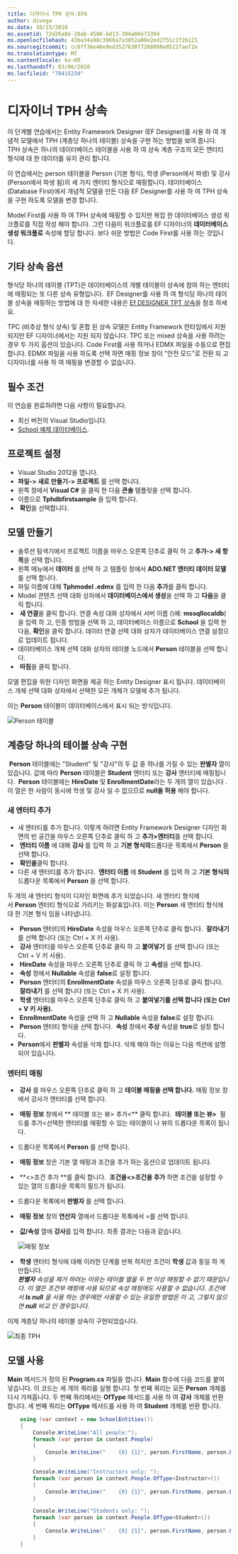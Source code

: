 ```yaml
---
title: 디자이너 TPH 상속-EF6
author: divega
ms.date: 10/23/2016
ms.assetid: 72d26a8e-20ab-4500-bd13-394a08e73394
ms.openlocfilehash: 43ba34a98c3960a7a3052a00e2ed2751c2f2b121
ms.sourcegitcommit: cc0ff36e46e9ed3527638f7208000e8521faef2e
ms.translationtype: MT
ms.contentlocale: ko-KR
ms.lasthandoff: 03/06/2020
ms.locfileid: "78415234"
---
```

# <a name="designer-tph-inheritance"></a>디자이너 TPH 상속
이 단계별 연습에서는 Entity Framework Designer (EF Designer)를 사용 하 여 개념적 모델에서 TPH (계층당 하나의 테이블) 상속을 구현 하는 방법을 보여 줍니다. TPH 상속은 하나의 데이터베이스 테이블을 사용 하 여 상속 계층 구조의 모든 엔터티 형식에 대 한 데이터를 유지 관리 합니다.

이 연습에서는 person 테이블을 Person (기본 형식), 학생 (Person에서 파생) 및 강사 (Person에서 파생 됨)의 세 가지 엔터티 형식으로 매핑합니다. 데이터베이스 (Database First)에서 개념적 모델을 만든 다음 EF Designer를 사용 하 여 TPH 상속을 구현 하도록 모델을 변경 합니다.

Model First를 사용 하 여 TPH 상속에 매핑할 수 있지만 복잡 한 데이터베이스 생성 워크플로를 직접 작성 해야 합니다. 그런 다음이 워크플로를 EF 디자이너의 **데이터베이스 생성 워크플로** 속성에 할당 합니다. 보다 쉬운 방법은 Code First를 사용 하는 것입니다.

## <a name="other-inheritance-options"></a>기타 상속 옵션

형식당 하나의 테이블 (TPT)은 데이터베이스의 개별 테이블이 상속에 참여 하는 엔터티에 매핑되는 또 다른 상속 유형입니다.  EF Designer를 사용 하 여 형식당 하나의 테이블 상속을 매핑하는 방법에 대 한 자세한 내용은 [Ef DESIGNER TPT 상속](~/ef6/modeling/designer/inheritance/tpt.md)을 참조 하세요.

TPC (비추상 형식 상속) 및 혼합 된 상속 모델은 Entity Framework 런타임에서 지원 되지만 EF 디자이너에서는 지원 되지 않습니다. TPC 또는 mixed 상속을 사용 하려는 경우 두 가지 옵션이 있습니다. Code First를 사용 하거나 EDMX 파일을 수동으로 편집 합니다. EDMX 파일을 사용 하도록 선택 하면 매핑 정보 창이 "안전 모드"로 전환 되 고 디자이너를 사용 하 여 매핑을 변경할 수 없습니다.

## <a name="prerequisites"></a>필수 조건

이 연습을 완료하려면 다음 사항이 필요합니다.

- 최신 버전의 Visual Studio입니다.
- [School 예제 데이터베이스](~/ef6/resources/school-database.md).

## <a name="set-up-the-project"></a>프로젝트 설정

-   Visual Studio 2012을 엽니다.
-   **파일-&gt; 새로 만들기-&gt; 프로젝트** 를 선택 합니다.
-   왼쪽 창에서 **Visual C\#** 을 클릭 한 다음 **콘솔** 템플릿을 선택 합니다.
-   이름으로 **Tphdbfirstsample** 을 입력 합니다.
-    **확인**을 선택합니다.

## <a name="create-a-model"></a>모델 만들기

-   솔루션 탐색기에서 프로젝트 이름을 마우스 오른쪽 단추로 클릭 하 고 **추가-&gt; 새 항목**을 선택 합니다.
-   왼쪽 메뉴에서 **데이터** 를 선택 하 고 템플릿 창에서 **ADO.NET 엔터티 데이터 모델** 를 선택 합니다.
-   파일 이름에 대해 **Tphmodel .edmx** 를 입력 한 다음 **추가**를 클릭 합니다.
-   Model 콘텐츠 선택 대화 상자에서 **데이터베이스에서 생성**을 선택 하 고 **다음**을 클릭 합니다.
-    **새 연결**을 클릭 합니다.
    연결 속성 대화 상자에서 서버 이름 (\\예: **mssqllocaldb**)을 입력 하 고, 인증 방법을 선택 하 고, 데이터베이스 이름으로 **School** 을 입력 한 다음, **확인**을 클릭 합니다.
    데이터 연결 선택 대화 상자가 데이터베이스 연결 설정으로 업데이트 됩니다.
-   데이터베이스 개체 선택 대화 상자의 테이블 노드에서 **Person** 테이블을 선택 합니다.
-    **마침**을 클릭 합니다.

모델 편집을 위한 디자인 화면을 제공 하는 Entity Designer 표시 됩니다. 데이터베이스 개체 선택 대화 상자에서 선택한 모든 개체가 모델에 추가 됩니다.

이는 **Person** 테이블이 데이터베이스에서 표시 되는 방식입니다.

![Person 테이블](~/ef6/media/persontable.png) 

## <a name="implement-table-per-hierarchy-inheritance"></a>계층당 하나의 테이블 상속 구현

 **Person** 테이블에는 "Student" 및 "강사"의 두 값 중 하나를 가질 수 있는 **판별자** 열이 있습니다. 값에 따라 **Person** 테이블은 **Student** 엔터티 또는 **강사** 엔터티에 매핑됩니다.  **Person** 테이블에는 **HireDate** 및 **EnrollmentDate**라는 두 개의 열이 있습니다 .이 열은 한 사람이 동시에 학생 및 강사 일 수 없으므로 **null을 허용** 해야 합니다.

### <a name="add-new-entities"></a>새 엔터티 추가

-   새 엔터티를 추가 합니다.
    이렇게 하려면 Entity Framework Designer 디자인 화면의 빈 공간을 마우스 오른쪽 단추로 클릭 하 고 **추가&gt;엔터티**를 선택 합니다.
-    **엔터티 이름** 에 대해 **강사** 를 입력 하 고 **기본 형식의**드롭다운 목록에서 **Person** 을 선택 합니다.
-    **확인을**클릭 합니다.
-   다른 새 엔터티를 추가 합니다.  **엔터티 이름** 에 **Student** 를 입력 하 고 **기본 형식의**드롭다운 목록에서 **Person** 을 선택 합니다.

두 개의 새 엔터티 형식이 디자인 화면에 추가 되었습니다. 새 엔터티 형식에서 **Person** 엔터티 형식으로 가리키는 화살표입니다. 이는 **Person** 새 엔터티 형식에 대 한 기본 형식 임을 나타냅니다.

-    **Person** 엔터티의 **HireDate** 속성을 마우스 오른쪽 단추로 클릭 합니다.  **잘라내기** 를 선택 합니다 (또는 Ctrl + X 키 사용).
-    **강사** 엔터티를 마우스 오른쪽 단추로 클릭 하 고 **붙여넣기** 를 선택 합니다 (또는 Ctrl + V 키 사용).
-    **HireDate** 속성을 마우스 오른쪽 단추로 클릭 하 고 **속성**을 선택 합니다.
-    **속성** 창에서 **Nullable** 속성을 **false**로 설정 합니다.
-    **Person** 엔터티의 **EnrollmentDate** 속성을 마우스 오른쪽 단추로 클릭 합니다.  **잘라내기** 를 선택 합니다 (또는 Ctrl + X 키 사용).
-    **학생** 엔터티를 마우스 오른쪽 단추로 클릭 하 고 **붙여넣기를 선택 합니다 (또는 Ctrl + V 키 사용).**
-    **EnrollmentDate** 속성을 선택 하 고 **Nullable** 속성을 **false**로 설정 합니다.
-    **Person** 엔터티 형식을 선택 합니다.  **속성** 창에서 **추상** 속성을 **true**로 설정 합니다.
-   **Person**에서 **판별자** 속성을 삭제 합니다. 삭제 해야 하는 이유는 다음 섹션에 설명 되어 있습니다.

### <a name="map-the-entities"></a>엔터티 매핑

-    **강사** 를 마우스 오른쪽 단추로 클릭 하 고 **테이블 매핑을 선택 합니다.**
    매핑 정보 창에서 강사가 엔터티를 선택 합니다.
-    **매핑 정보** 창에서 ** 테이블 또는 뷰&gt; 추가&lt;** 클릭 합니다.
     **테이블 또는 뷰&gt;**  필드를 추가&lt;선택한 엔터티를 매핑할 수 있는 테이블이 나 뷰의 드롭다운 목록이 됩니다.
-   드롭다운 목록에서 **Person** 를 선택 합니다.
-    **매핑 정보** 창은 기본 열 매핑과 조건을 추가 하는 옵션으로 업데이트 됩니다.
-    **&lt;&gt;조건 추가 **를 클릭 합니다.
     **조건을&lt;&gt;조건을 추가** 하면 조건을 설정할 수 있는 열의 드롭다운 목록이 필드가 됩니다.
-   드롭다운 목록에서 **판별자** 를 선택 합니다.
-    **매핑 정보** 창의 **연산자** 열에서 드롭다운 목록에서 =를 선택 합니다.
-    **값/속성** 열에 **강사**를 입력 합니다. 최종 결과는 다음과 같습니다.

    ![매핑 정보](~/ef6/media/mappingdetails2.png)

-    **학생** 엔터티 형식에 대해 이러한 단계를 반복 하지만 조건이 **학생** 값과 동일 하 게 만듭니다.  
    ***판별자** 속성을 제거 하려는 이유는 테이블 열을 두 번 이상 매핑할 수 없기 때문입니다. 이 열은 조건부 매핑에 사용 되므로 속성 매핑에도 사용할 수 없습니다. 조건에서 **Is null** 을 사용 하는 경우에만 사용할 수 있는 유일한 방법은 이 고, 그렇지 않으면 **null** 비교 인 경우입니다.*

이제 계층당 하나의 테이블 상속이 구현되었습니다.

![최종 TPH](~/ef6/media/finaltph.png)

## <a name="use-the-model"></a>모델 사용

**Main** 메서드가 정의 된 **Program.cs** 파일을 엽니다. **Main** 함수에 다음 코드를 붙여 넣습니다. 이 코드는 세 개의 쿼리를 실행 합니다. 첫 번째 쿼리는 모든 **Person** 개체를 다시 가져옵니다. 두 번째 쿼리에서는 **OfType** 메서드를 사용 하 여 **강사** 개체를 반환 합니다. 세 번째 쿼리는 **OfType** 메서드를 사용 하 여 **Student** 개체를 반환 합니다.

``` csharp
    using (var context = new SchoolEntities())
    {
        Console.WriteLine("All people:");
        foreach (var person in context.People)
        {
            Console.WriteLine("    {0} {1}", person.FirstName, person.LastName);
        }

        Console.WriteLine("Instructors only: ");
        foreach (var person in context.People.OfType<Instructor>())
        {
            Console.WriteLine("    {0} {1}", person.FirstName, person.LastName);
        }

        Console.WriteLine("Students only: ");
        foreach (var person in context.People.OfType<Student>())
        {
            Console.WriteLine("    {0} {1}", person.FirstName, person.LastName);
        }
    }
```
